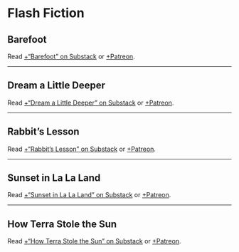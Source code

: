 # Flash Fiction

## Barefoot

Read [+“Barefoot” on Substack](https://cliffjones.substack.com/p/barefoot) or [+Patreon](https://www.patreon.com/posts/barefoot-82213447).

---

## Dream a Little Deeper

Read [+“Dream a Little Deeper” on Substack](https://cliffjones.substack.com/p/dream-a-little-deeper) or [+Patreon](https://www.patreon.com/posts/dream-little-82043620).

---

## Rabbit’s Lesson

Read [+“Rabbit’s Lesson” on Substack](https://cliffjones.substack.com/p/rabbits-lesson) or [+Patreon](https://www.patreon.com/posts/rabbits-lesson-82213499).

---

## Sunset in La La Land

Read [+“Sunset in La La Land” on Substack](https://cliffjones.substack.com/p/sunset-in-la-la-land) or [+Patreon](https://www.patreon.com/posts/sunset-in-la-la-82213493).

---

## How Terra Stole the Sun

Read [+“How Terra Stole the Sun” on Substack](https://cliffjones.substack.com/p/how-terra-stole-the-sun) or [+Patreon](https://www.patreon.com/posts/how-terra-stole-82213442).
